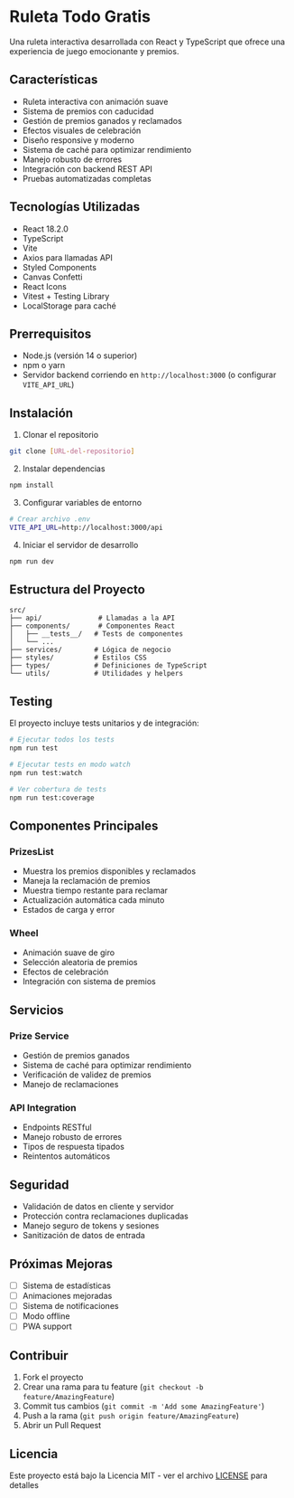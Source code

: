 # Ruleta Todo Gratis 

Una ruleta interactiva desarrollada con React y TypeScript que ofrece una experiencia de juego emocionante y premios.

## Características

- Ruleta interactiva con animación suave
- Sistema de premios con caducidad
- Gestión de premios ganados y reclamados
- Efectos visuales de celebración
- Diseño responsive y moderno
- Sistema de caché para optimizar rendimiento
- Manejo robusto de errores
- Integración con backend REST API
- Pruebas automatizadas completas

## Tecnologías Utilizadas

- React 18.2.0
- TypeScript
- Vite
- Axios para llamadas API
- Styled Components
- Canvas Confetti
- React Icons
- Vitest + Testing Library
- LocalStorage para caché

## Prerrequisitos

- Node.js (versión 14 o superior)
- npm o yarn
- Servidor backend corriendo en `http://localhost:3000` (o configurar `VITE_API_URL`)

## Instalación

1. Clonar el repositorio
```bash
git clone [URL-del-repositorio]
```

2. Instalar dependencias
```bash
npm install
```

3. Configurar variables de entorno
```bash
# Crear archivo .env
VITE_API_URL=http://localhost:3000/api
```

4. Iniciar el servidor de desarrollo
```bash
npm run dev
```

## Estructura del Proyecto

```
src/
├── api/              # Llamadas a la API
├── components/       # Componentes React
│   ├── __tests__/   # Tests de componentes
│   └── ...
├── services/        # Lógica de negocio
├── styles/          # Estilos CSS
├── types/           # Definiciones de TypeScript
└── utils/           # Utilidades y helpers
```

## Testing

El proyecto incluye tests unitarios y de integración:

```bash
# Ejecutar todos los tests
npm run test

# Ejecutar tests en modo watch
npm run test:watch

# Ver cobertura de tests
npm run test:coverage
```

## Componentes Principales

### PrizesList
- Muestra los premios disponibles y reclamados
- Maneja la reclamación de premios
- Muestra tiempo restante para reclamar
- Actualización automática cada minuto
- Estados de carga y error

### Wheel
- Animación suave de giro
- Selección aleatoria de premios
- Efectos de celebración
- Integración con sistema de premios

## Servicios

### Prize Service
- Gestión de premios ganados
- Sistema de caché para optimizar rendimiento
- Verificación de validez de premios
- Manejo de reclamaciones

### API Integration
- Endpoints RESTful
- Manejo robusto de errores
- Tipos de respuesta tipados
- Reintentos automáticos

## Seguridad

- Validación de datos en cliente y servidor
- Protección contra reclamaciones duplicadas
- Manejo seguro de tokens y sesiones
- Sanitización de datos de entrada

## Próximas Mejoras

- [ ] Sistema de estadísticas
- [ ] Animaciones mejoradas
- [ ] Sistema de notificaciones
- [ ] Modo offline
- [ ] PWA support

## Contribuir

1. Fork el proyecto
2. Crear una rama para tu feature (`git checkout -b feature/AmazingFeature`)
3. Commit tus cambios (`git commit -m 'Add some AmazingFeature'`)
4. Push a la rama (`git push origin feature/AmazingFeature`)
5. Abrir un Pull Request

## Licencia

Este proyecto está bajo la Licencia MIT - ver el archivo [LICENSE](LICENSE) para detalles
